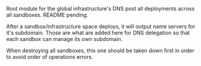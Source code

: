 Root module for the global infrastructure's DNS post all deployments across all sandboxes.  README pending.

After a sandbox/infrastructure space deploys, it will output name servers for it's subdomain.  Those are what are added here for DNS delegation so that each sandbox can manage its own subdomain.

When destroying all sandboxes, this one should be taken down first in order to avoid order of operations errors.